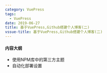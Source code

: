 ```yaml
---
category: VuePress
tags:
  - VuePress
date: 2019-06-27
title: 基于VuePress,Github搭建个人博客(二)
vssue-title: 基于VuePress,Github搭建个人博客(二)
---
```


#### 内容大纲
* 使用NPM库中的第三方主题
* 自动化部署设置